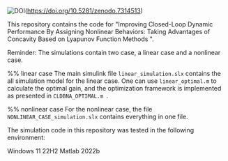 ![DOI](https://zenodo.org/badge/DOI/10.5281/zenodo.7314513.svg)(https://doi.org/10.5281/zenodo.7314513)

This repository contains the code for
"Improving Closed-Loop Dynamic Performance By Assigning Nonlinear Behaviors: Taking Advantages of Concavity Based on Lyapunov Function Methods ".

Reminder:
The simulations contain two case, a linear case and a nonlinear case. 

%% linear case
The main simulink file `linear_simulation.slx` contains the all simulation model for the linear case. One can use `linear_optimal.m` to calculate the optimal gain, and the optimization framework is implemented as presented in `CLDBNA_OPTIMAL.m `.

%% nonlinear case
For the nonlinear case, the file `NONLINEAR_CASE_simulation.slx` contains everything in one file.

The simulation code in this repository was tested in the following environment:

Windows 11 22H2
Matlab 2022b
